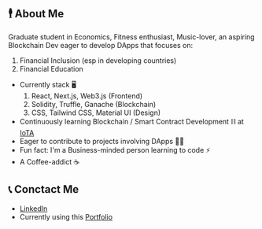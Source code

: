 

## 🕴️ About Me 

Graduate student in Economics, Fitness enthusiast, Music-lover, an aspiring Blockchain Dev eager to develop DApps that focuses on:
1. Financial Inclusion (esp in developing countries)
2. Financial Education

- Currently stack 🖥️
  1. React, Next.js, Web3.js (Frontend)
  2. Solidity, Truffle, Ganache (Blockchain)
  3. CSS, Tailwind CSS, Material UI (Design)
- Continuously learning Blockchain / Smart Contract Development ⛓️ at [IoTA](https://academy.ivanontech.com/)
- Eager to contribute to projects involving DApps 👷‍♂️
- Fun fact: I'm a Business-minded person learning to code ⚡ 
- A Coffee-addict ☕

## 📞 Conctact Me
- [LinkedIn](https://www.linkedin.com/in/xyz-fiegalan-253592136/)
- Currently using this [Portfolio](https://cryptoph-xyz.github.io/My-Portfolio/)

